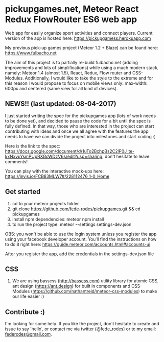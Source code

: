 # pickupgames.net, Meteor React Redux FlowRouter ES6 web app
Web app for easily organize sport activities and connect players. Current version of the app is hosted here: https://pickupgamess.herokuapp.com

My previous pick-up games project (Meteor 1.2 + Blaze) can be found here: https://www.fulbacho.net

The aim of this project is to partially re-build fulbacho.net (adding improvements and lots of simplifications) while using a much modern stack, namely: Meteor 1.4 (almost 1.5), React, Redux, Flow router and CSS-Modules. Additionally, I would like to take the style to the extreme and for this reason I would propose to focus on mobile views only: max-width: 600px and centered (same view for all kind of devices).

## NEWS!! (last updated: 08-04-2017)
I just started writing the spec for the pickupgames app (lots of work needs to be done yet), and decided to pause the code for a bit until the spec is fully defined. In that way, those who are interested in the project can start contributing with ideas and once we all agree with the features the app needs to have we can divide the project into milestones and start coding :)

Here is the link to the spec: https://docs.google.com/document/d/1uTo2BchpBs2C2lP0J_te-kxNxvuYsmPUpRXGcWDzV6s/edit?usp=sharing, don't hesitate to leave comments!

You can play with the interactive mock-ups here: https://invis.io/FCB83MLW7#/228112476_1-0_Home

## Get started
1. cd to your meteor projects folder
2. git clone https://github.com/fede-rodes/pickupgames.git && cd pickupgames
3. install npm dependencies: meteor npm install
4. to run the project type: meteor --settings settings-dev.json

OBS: you won't be able to use the login system unless you register the app using your facebook developer account. You'll find the instructions on how to do it right here: https://guide.meteor.com/accounts.html#accounts-ui

After you register the app, add the credentials in the settings-dev.json file

## CSS
1. We are using basscss (http://basscss.com) utility library for atomic CSS, ant design (https://ant.design) for built in components and CSS-Modules (https://github.com/nathantreid/meteor-css-modules) to make our life easier :)

## Contribute :)
I'm looking for some help. If you like the project, don't hesitate to create and
issue to say 'hello', or contact me via twitter (@fede_rodes) or to my email: federodes@gmail.com.
